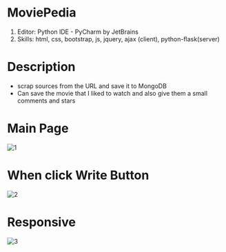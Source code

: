 # MoviePedia
1. Editor: Python IDE - PyCharm by JetBrains 
2. Skills: html, css, bootstrap, js, jquery, ajax (client), python-flask(server)

# Description
- scrap sources from the URL and save it to MongoDB
- Can save the movie that I liked to watch and also give them a small comments and stars

# Main Page
![1](https://user-images.githubusercontent.com/59503331/163299918-a91e59aa-626a-41ed-963b-8f8a294f3fad.PNG)

# When click Write Button
![2](https://user-images.githubusercontent.com/59503331/163299920-acc5bb05-9ddb-4fe1-926d-aef345479909.PNG)

# Responsive
![3](https://user-images.githubusercontent.com/59503331/163299917-dc513c27-25ad-4bf3-88b8-4efe96a220d9.PNG)
